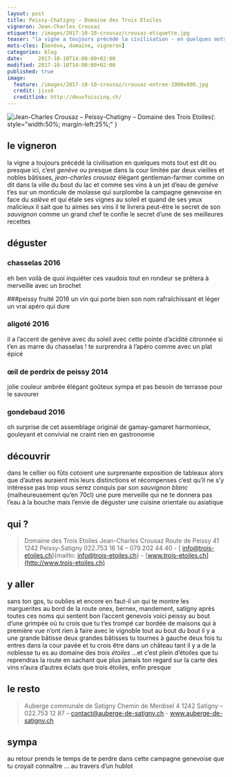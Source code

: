 ```yaml
---
layout: post
title: Peissy-Chatigny — Domaine des Trois Etoiles
vigneron: Jean-Charles Crousaz
etiquette: /images/2017-10-10-crousaz/crousaz-etiquette.jpg
teaser: "la vigne a toujours précédé la civilisation - en quelques mots tout est dit ou presque - ici c'est genève...ou presque"
mots-cles: [Genève, domaine, vigneron]
categories: blog
date:     2017-10-10T14:00:00+02:00
modified: 2017-10-10T14:00:00+02:00
published: true
image:
  feature: /images/2017-10-10-crousaz/crousaz-entree-1900x800.jpg
  credit: jissé
  creditlink: http://deuxfoiscinq.ch/
---
```


![Jean-Charles Crousaz – Peissy-Chatigny – Domaine des Trois Etoiles][i1]{: style="width:50%; margin-left:25%;" }

[i1]: ../../images/2017-10-10-crousaz/crousaz-vigneron-1000x1800.jpg

## le vigneron
la vigne a toujours précédé la civilisation
en quelques mots tout est dit ou presque
ici, c’est *genève* ou presque
dans la cour limitée par deux vieilles et nobles bâtisses, *jean-charles crousaz* élégant gentleman-farmer comme on dit dans la ville du bout du lac et comme ses vins
à un jet d’eau de *genève* t’es sur un monticule de molasse qui surplombe la campagne genevoise en face du *salève* et qui étale ses vignes au soleil
et quand de ses yeux malicieux il sait que tu aimes ses vins il te livrera peut-être le secret de son *sauvignon* comme un grand chef te confie le secret d’une de ses meilleures recettes

## déguster
### chasselas 2016
eh ben voilà de quoi inquiéter ces vaudois
tout en rondeur se prêtera à merveille avec un brochet

###peissy fruité 2016
un vin qui porte bien son nom
 rafraîchissant et léger un vrai apéro qui dure

### aligoté 2016
il a l’accent de genève avec du soleil avec cette pointe d’acidité citronnée
si t’en as marre du chasselas !
te surprendra à l’apéro comme avec un plat épicé

### œil de perdrix de peissy 2014
jolie couleur ambrée élégant goûteux sympa et pas besoin de terrasse pour le savourer

### gondebaud 2016
oh surprise de cet assemblage original de gamay-gamaret harmonieux, gouleyant et convivial
ne craint rien en gastronomie

## découvrir
dans le cellier où fûts cotoient une surprenante exposition de tableaux alors que d’autres auraient mis leurs distinctions et récompenses c’est qu’il ne s’y intéresse pas trop vous serez conquis par son *sauvignon blanc* (malheureusement qu’en 70cl) une pure merveille qui ne te donnera pas l’eau à la bouche mais l’envie de déguster une cuisine orientale ou asiatique

## qui ?
> Domaine des Trois Etoiles
> Jean-Charles Crousaz
> Route de Peissy 41
> 1242 Peissy-Satigny
> 022.753 16 14 – 079.202 44 40 - [ info@trois-etoiles.ch]{mailto: info@trois-etoiles.ch} - [www.trois-etoiles.ch](http://www.trois-etoiles.ch)

## y aller
sans ton gps, tu oublies et encore en faut-il un qui te montre les marguerites au bord de la route
onex, bernex, mandement, satigny après toutes ces noms qui sentent bon l’accent genevois voici peissy
au bout d’une grimpée où tu crois que tu t’es trompé car bordée de maisons qui à première vue n’ont rien à faire avec le vignoble tout au bout du bout il y a une grande bâtisse deux grandes bâtisses tu tournes à gauche deux fois tu entres dans la cour pavée et tu crois être dans un château tant il y a de la noblesse
tu es au domaine des *trois étoiles*
…et c’est plein d’étoiles que tu reprendras la route en sachant que plus jamais ton regard sur la carte des vins n’aura d’autres éclats que trois étoiles, enfin presque

## le resto
> Auberge communale de Satigny
> Chemin de Merdisel 4
> 1242 Satigny – 022.753 12 87 – contact@auberge-de-satigny.ch - www.auberge-de-satigny.ch


## sympa
au retour prends le temps de te perdre dans cette campagne genevoise que tu croyait connaître … au travers d’un hublot
